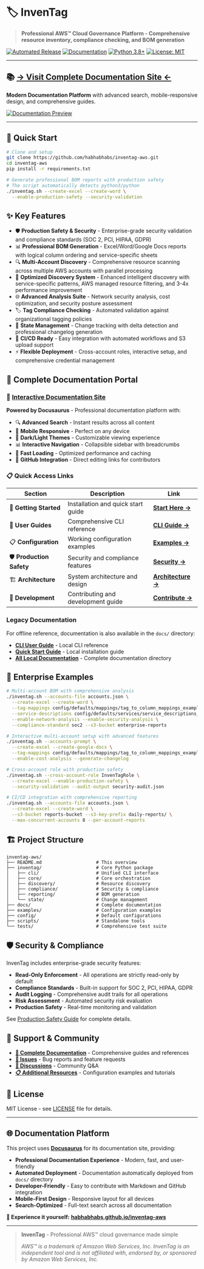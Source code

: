 # 🏷️ InvenTag

> **Professional AWS™ Cloud Governance Platform - Comprehensive resource inventory, compliance checking, and BOM generation**

[![Automated Release](https://github.com/habhabhabs/inventag-aws/workflows/Automated%20Release/badge.svg)](https://github.com/habhabhabs/inventag-aws/actions)
[![Documentation](https://github.com/habhabhabs/inventag-aws/workflows/Documentation%20Deployment/badge.svg)](https://habhabhabs.github.io/inventag-aws/)
[![Python 3.8+](https://img.shields.io/badge/python-3.8+-blue.svg)](https://www.python.org/downloads/)
[![License: MIT](https://img.shields.io/badge/License-MIT-yellow.svg)](https://opensource.org/licenses/MIT)

---

## 📚 **[→ Visit Complete Documentation Site ←](https://habhabhabs.github.io/inventag-aws/)**

**Modern Documentation Platform** with advanced search, mobile-responsive design, and comprehensive guides.

[![Documentation Preview](https://img.shields.io/badge/📖_Documentation-Live_Site-blue?style=for-the-badge)](https://habhabhabs.github.io/inventag-aws/)

---

## 🚀 Quick Start

```bash
# Clone and setup
git clone https://github.com/habhabhabs/inventag-aws.git
cd inventag-aws
pip install -r requirements.txt

# Generate professional BOM reports with production safety
# The script automatically detects python3/python
./inventag.sh --create-excel --create-word \
  --enable-production-safety --security-validation
```

## ✨ Key Features

- 🛡️ **Production Safety & Security** - Enterprise-grade security validation and compliance standards (SOC 2, PCI, HIPAA, GDPR)
- 📊 **Professional BOM Generation** - Excel/Word/Google Docs reports with logical column ordering and service-specific sheets
- 🔍 **Multi-Account Discovery** - Comprehensive resource scanning across multiple AWS accounts with parallel processing
- 🧠 **Optimized Discovery System** - Enhanced intelligent discovery with service-specific patterns, AWS managed resource filtering, and 3-4x performance improvement
- 🌐 **Advanced Analysis Suite** - Network security analysis, cost optimization, and security posture assessment
- 🏷️ **Tag Compliance Checking** - Automated validation against organizational tagging policies
- 🔄 **State Management** - Change tracking with delta detection and professional changelog generation
- 🚀 **CI/CD Ready** - Easy integration with automated workflows and S3 upload support
- ⚡ **Flexible Deployment** - Cross-account roles, interactive setup, and comprehensive credential management

## 📖 **Complete Documentation Portal**

### **🌟 [Interactive Documentation Site](https://habhabhabs.github.io/inventag-aws/)** 
**Powered by Docusaurus** - Professional documentation platform with:

- 🔍 **Advanced Search** - Instant results across all content
- 📱 **Mobile Responsive** - Perfect on any device  
- 🌙 **Dark/Light Themes** - Customizable viewing experience
- 📊 **Interactive Navigation** - Collapsible sidebar with breadcrumbs
- 🚀 **Fast Loading** - Optimized performance and caching
- 📝 **GitHub Integration** - Direct editing links for contributors

### **📋 Quick Access Links**

| Section | Description | Link |
|---------|-------------|------|
| 🚀 **Getting Started** | Installation and quick start guide | **[Start Here →](https://habhabhabs.github.io/inventag-aws/getting-started/quick-start)** |
| 📖 **User Guides** | Comprehensive CLI reference | **[CLI Guide →](https://habhabhabs.github.io/inventag-aws/user-guides/cli-user-guide)** |
| 📋 **Configuration** | Working configuration examples | **[Examples →](https://habhabhabs.github.io/inventag-aws/user-guides/configuration-examples)** |
| 🛡️ **Production Safety** | Security and compliance features | **[Security →](https://habhabhabs.github.io/inventag-aws/user-guides/production-safety)** |
| 🏗️ **Architecture** | System architecture and design | **[Architecture →](https://habhabhabs.github.io/inventag-aws/architecture/core-module-integration)** |
| 🔧 **Development** | Contributing and development guide | **[Contribute →](https://habhabhabs.github.io/inventag-aws/development/CONTRIBUTING)** |

### Legacy Documentation

For offline reference, documentation is also available in the `docs/` directory:

- **[CLI User Guide](docs/user-guides/cli-user-guide.md)** - Local CLI reference
- **[Quick Start Guide](docs/getting-started/quick-start.md)** - Local installation guide
- **[All Local Documentation](docs/)** - Complete documentation directory

## 💼 Enterprise Examples

```bash
# Multi-account BOM with comprehensive analysis
./inventag.sh --accounts-file accounts.json \
  --create-excel --create-word \
  --tag-mappings config/defaults/mappings/tag_to_column_mappings_example.yaml \
  --service-descriptions config/defaults/services/service_descriptions_example.yaml \
  --enable-network-analysis --enable-security-analysis \
  --compliance-standard soc2 --s3-bucket enterprise-reports

# Interactive multi-account setup with advanced features
./inventag.sh --accounts-prompt \
  --create-excel --create-google-docs \
  --tag-mappings config/defaults/mappings/tag_to_column_mappings_example.yaml \
  --enable-cost-analysis --generate-changelog

# Cross-account role with production safety
./inventag.sh --cross-account-role InvenTagRole \
  --create-excel --enable-production-safety \
  --security-validation --audit-output security-audit.json

# CI/CD integration with comprehensive reporting
./inventag.sh --accounts-file accounts.json \
  --create-excel --create-word \
  --s3-bucket reports-bucket --s3-key-prefix daily-reports/ \
  --max-concurrent-accounts 8 --per-account-reports
```

## 🏗️ Project Structure

```text
inventag-aws/
├── README.md                    # This overview
├── inventag/                    # Core Python package
│   ├── cli/                     # Unified CLI interface
│   ├── core/                    # Core orchestration
│   ├── discovery/               # Resource discovery
│   ├── compliance/              # Security & compliance
│   ├── reporting/               # BOM generation
│   └── state/                   # Change management
├── docs/                        # Complete documentation
├── examples/                    # Configuration examples
├── config/                      # Default configurations
├── scripts/                     # Standalone tools
└── tests/                       # Comprehensive test suite
```

## 🛡️ Security & Compliance

InvenTag includes enterprise-grade security features:

- **Read-Only Enforcement** - All operations are strictly read-only by default
- **Compliance Standards** - Built-in support for SOC 2, PCI, HIPAA, GDPR
- **Audit Logging** - Comprehensive audit trails for all operations
- **Risk Assessment** - Automated security risk evaluation
- **Production Safety** - Real-time monitoring and validation

See [Production Safety Guide](https://habhabhabs.github.io/inventag-aws/user-guides/production-safety) for complete details.

## 🔗 Support & Community

- **[📖 Complete Documentation](https://habhabhabs.github.io/inventag-aws/)** - Comprehensive guides and references
- **[🐛 Issues](https://github.com/habhabhabs/inventag-aws/issues)** - Bug reports and feature requests
- **[💬 Discussions](https://github.com/habhabhabs/inventag-aws/discussions)** - Community Q&A
- **[📋 Additional Resources](https://habhabhabs.github.io/inventag-aws/examples/)** - Configuration examples and tutorials

## 📄 License

MIT License - see [LICENSE](LICENSE) file for details.

---

## 🌐 **Documentation Platform**

This project uses **[Docusaurus](https://docusaurus.io/)** for its documentation site, providing:

- **Professional Documentation Experience** - Modern, fast, and user-friendly
- **Automated Deployment** - Documentation automatically deployed from `docs/` directory  
- **Developer-Friendly** - Easy to contribute with Markdown and GitHub integration
- **Mobile-First Design** - Responsive layout for all devices
- **Search-Optimized** - Full-text search across all documentation

**📖 Experience it yourself:** **[habhabhabs.github.io/inventag-aws](https://habhabhabs.github.io/inventag-aws/)**

---

> **InvenTag** - Professional AWS™ cloud governance made simple
>
> *AWS™ is a trademark of Amazon Web Services, Inc. InvenTag is an independent tool and is not affiliated with, endorsed by, or sponsored by Amazon Web Services, Inc.*
